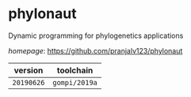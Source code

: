 # phylonaut

Dynamic programming for phylogenetics applications

*homepage*: <https://github.com/pranjalv123/phylonaut>

version | toolchain
--------|----------
``20190626`` | ``gompi/2019a``
